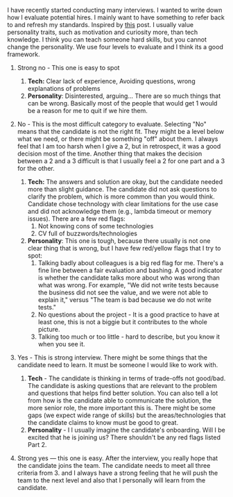 I have recently started conducting many interviews. I wanted to write down how I evaluate potential hires. I mainly want to have something to refer back to and refresh my standards. Inspired by [this](https://www.linkedin.com/pulse/how-good-enough-kills-great-teams-mitchell-petrie-3dy1e/) post.
I usually value personality traits, such as motivation and curiosity more, than tech knowledge. I think you can teach someone hard skills, but you cannot change the personality.
We use four levels to evaluate and I think its a good framework.

1. Strong no - This one is easy to spot
   
   1. **Tech:** Clear lack of experience, Avoiding questions, wrong explanations of problems
   1. **Personality**: Disinterested, arguing... There are so much things that can be wrong. Basically most of the people that would get 1 would be a reason for me to quit if we hire them.
1. No - This is the most difficult category to evaluate. Selecting "No" means that the candidate is not the right fit. They might be a level below what we need, or there might be something "off" about them. I always feel that I am too harsh when I give a 2, but in retrospect, it was a good decision most of the time. Another thing that makes the decision between a 2 and a 3 difficult is that I usually feel a 2 for one part and a 3 for the other.
   
   1. **Tech:** The answers and solution are okay, but the candidate needed more than slight guidance. The candidate did not ask questions to clarify the problem, which is more common than you would think. Candidate chose technology with clear limitations for the use case and did not acknowledge them (e.g., lambda timeout or memory issues). There are a few red flags:
      1. Not knowing cons of some technologies
      1. CV full of buzzwords/technologies
   1. **Personality**: This one is tough, because there usually is not one clear thing that is wrong, but I have few red/yellow flags that I try to spot:
      1. Talking badly about colleagues is a big red flag for me. There's a fine line between a fair evaluation and bashing. A good indicator is whether the candidate talks more about who was wrong than what was wrong. For example, "We did not write tests because the business did not see the value, and we were not able to explain it," versus "The team is bad because we do not write tests."
      1. No questions about the project - It is a good practice to have at least one, this is not a biggie but it contributes to the whole picture.
      1. Talking too much or too little - hard to describe, but you know it when you see it.
1. Yes - This is strong interview. There might be some things that the candidate need to learn. It must be someone I would like to work with.
   
   1. **Tech** - The candidate is thinking in terms of trade-offs not good/bad. The candidate is asking questions that are relevant to the problem and questions that helps find better solution. You can also tell a lot from how is the candidate able to communicate the solution, the more senior role, the more important this is. There might be some gaps (we expect wide range of skills) but the areas/technologies that the candidate claims to know must be good to great.
   1. **Personality** - I I usually imagine the candidate's onboarding. Will I be excited that he is joining us? There shouldn't be any red flags listed Part 2.
1. Strong yes — this one is easy. After the interview, you really hope that the candidate joins the team. The candidate needs to meet all three criteria from 3. and I always have a strong feeling that he will push the team to the next level and also that I personally will learn from the candidate.
